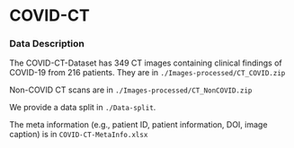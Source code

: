 # COVID-CT



### Data Description

The COVID-CT-Dataset has 349 CT images containing clinical findings of COVID-19 from 216 patients. They are in `./Images-processed/CT_COVID.zip`

Non-COVID CT scans are in `./Images-processed/CT_NonCOVID.zip`

We provide a data split in `./Data-split`.

The meta information (e.g., patient ID, patient information, DOI, image caption) is in `COVID-CT-MetaInfo.xlsx`
